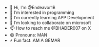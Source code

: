 - 👋 Hi, I’m @Endeavor1B
- 👀 I’m interested in programming
- 🌱 I’m currently learning APP Development
- 💞️ I’m looking to collaborate on microsoft
- 📫 How to reach me @BHADER007 on X
- 😄 Pronouns: MAN
- ⚡ Fun fact: AM A GEMAR

<!---
Endeavor1B/Endeavor1B is a ✨ special ✨ repository because its `README.md` (this file) appears on your GitHub profile.
You can click the Preview link to take a look at your changes.
--->
